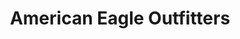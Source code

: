 ---
title: "American Eagle Outfitters"
url: /locust-grove/american-eagle-outfitters/
shop: clothes
---